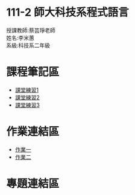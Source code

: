 # 111-2 師大科技系程式語言
授課教師:蔡芸琤老師  
姓名:李米蕙  
系級:科技系二年級  
# 課程筆記區  
- [課堂練習1](https://github.com/miilearn/111-2PL/blob/main/Task1.ipynb)
- [課堂練習2](https://github.com/miilearn/111-2PL/blob/main/Task2.ipynb)
- [課堂練習3](https://github.com/miilearn/111-2PL/blob/main/Task3.ipynb)
# 作業連結區  
- [作業一](https://github.com/miilearn/111-2PL/blob/main/HW1.ipynb)
- [作業二](https://github.com/miilearn/111-2PL/blob/main/HW2.ipynb)
# 專題連結區  
